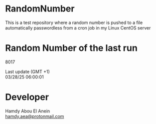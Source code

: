 # RandomNumber    
This is a test repository where a random number is pushed to a file automatically passwordless from a cron job in my Linux CentOS server    
# Random Number of the last run   
8017
      
Last update (GMT +1)    
03/28/25 06:00:01
# Developer    
Hamdy Abou El Anein   
hamdy.aea@protonmail.com
